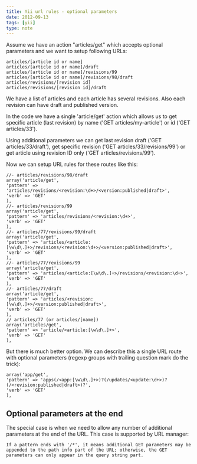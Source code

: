 ```yaml
---
title: Yii url rules - optional parameters
date: 2012-09-13
tags: [yii]
type: note
---
```



Assume we have an action "articles/get" which accepts optional parameters and we want to setup following URLs:

    articles/[article id or name]
    articles/[article id or name]/draft
    articles/[article id or name]/revisions/99
    articles/[article id or name]/revisions/98/draft
    articles/revisions/[revision id]
    articles/revisions/[revision id]/draft

<!-- more -->
We have a list of articles and each article has several revisions. Also each revision can have draft and published version.

In the code we have a single 'article/get' action which allows us to get specific article (last revision) by name ('GET articles/my-article') or id ('GET articles/33').

Using additional parameters we can get last revision draft ('GET articles/33/draft'), get specific revision ('GET articles/33/revisions/99') or get article using revision ID only ('GET articles/revisions/99').

Now we can setup URL rules for these routes like this:

    //- articles/revisions/98/draft
    array('article/get',
    'pattern' => 'articles/revisions/<revision:\d+>/<version:published|draft>',
    'verb' => 'GET'
    ),
    //- articles/revisions/99
    array('article/get',
    'pattern' => 'articles/revisions/<revision:\d+>',
    'verb' => 'GET'
    ),
    //- articles/77/revisions/99/draft
    array('article/get',
    'pattern' => 'articles/<article:[\w\d\.]+>/revisions/<revision:\d+>/<version:published|draft>',
    'verb' => 'GET'
    ),
    //- articles/77/revisions/99
    array('article/get',
    'pattern' => 'articles/<article:[\w\d\.]+>/revisions/<revision:\d+>',
    'verb' => 'GET'
    ),
    //- articles/77/draft
    array('article/get',
    'pattern' => 'articles/<revision:[\w\d\.]+>/<version:published|draft>',
    'verb' => 'GET'
    ),
    // articles/77 (or articles/[name])
    array('articles/get',
    'pattern' => 'article/<article:[\w\d\.]+>',
    'verb' => 'GET'
    ),

But there is much better option. We can describe this a single URL route with optional parameters (regexp groups with trailing question mark do the trick):

    array('app/get',
    'pattern' => 'apps(/<app:[\w\d\.]+>)?(/updates/<update:\d+>)?(/<revision:published|draft>)?',
    'verb' => 'GET'
    ),

Optional parameters at the end
------------------------------
The special case is when we need to allow any number of additional parameters at the end of the URL. This case is supported by URL manager:

    If a pattern ends with '/*', it means additional GET parameters may be appended to the path info part of the URL; otherwise, the GET parameters can only appear in the query string part.
